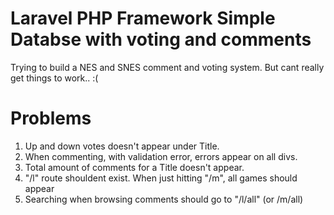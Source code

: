 # Laravel PHP Framework Simple Databse with voting and comments

Trying to build a NES and SNES comment and voting system. But cant really get things to work.. :(


# Problems
1. Up and down votes doesn't appear under Title.
2. When commenting, with validation error, errors appear on all divs.
3. Total amount of comments for a Title doesn't appear.
4. "/l" route shouldent exist. When just hitting "/m", all games should appear
5. Searching when browsing comments should go to "/l/all" (or /m/all)
